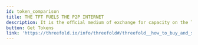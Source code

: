 ```yaml
---
id: token_comparison
title: THE TFT FUELS THE P2P INTERNET
description: It is the ofﬁcial medium of exchange for capacity on the ThreeFold Grid.
button: Get Tokens
link: 'https://threefold.io/info/threefold#/threefold__how_to_buy_and_sell' #add button link here
---
```

